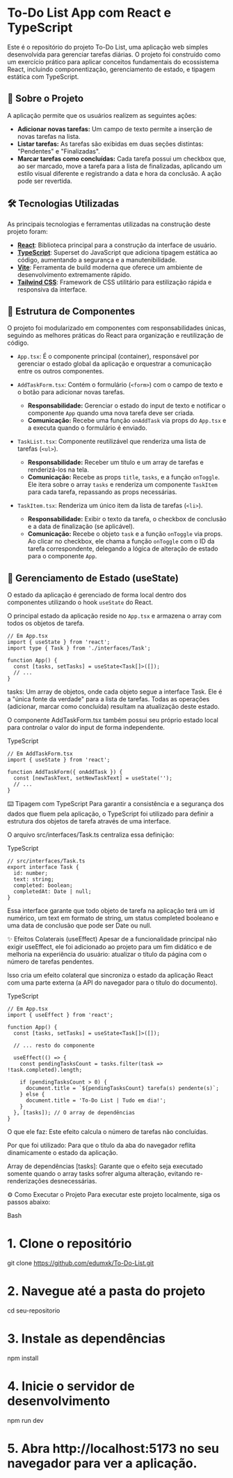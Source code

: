 # To-Do List App com React e TypeScript

Este é o repositório do projeto To-Do List, uma aplicação web simples desenvolvida para gerenciar tarefas diárias. O projeto foi construído como um exercício prático para aplicar conceitos fundamentais do ecossistema React, incluindo componentização, gerenciamento de estado, e tipagem estática com TypeScript.

## 🚀 Sobre o Projeto

A aplicação permite que os usuários realizem as seguintes ações:
* **Adicionar novas tarefas:** Um campo de texto permite a inserção de novas tarefas na lista.
* **Listar tarefas:** As tarefas são exibidas em duas seções distintas: "Pendentes" e "Finalizadas".
* **Marcar tarefas como concluídas:** Cada tarefa possui um checkbox que, ao ser marcado, move a tarefa para a lista de finalizadas, aplicando um estilo visual diferente e registrando a data e hora da conclusão. A ação pode ser revertida.

## 🛠️ Tecnologias Utilizadas

As principais tecnologias e ferramentas utilizadas na construção deste projeto foram:

* **[React](https://react.dev/)**: Biblioteca principal para a construção da interface de usuário.
* **[TypeScript](https://www.typescriptlang.org/)**: Superset do JavaScript que adiciona tipagem estática ao código, aumentando a segurança e a manutenibilidade.
* **[Vite](https://vitejs.dev/)**: Ferramenta de build moderna que oferece um ambiente de desenvolvimento extremamente rápido.
* **[Tailwind CSS](https://tailwindcss.com/)**: Framework de CSS utilitário para estilização rápida e responsiva da interface.

## 🧱 Estrutura de Componentes

O projeto foi modularizado em componentes com responsabilidades únicas, seguindo as melhores práticas do React para organização e reutilização de código.

* `App.tsx`: É o componente principal (container), responsável por gerenciar o estado global da aplicação e orquestrar a comunicação entre os outros componentes.

* `AddTaskForm.tsx`: Contém o formulário (`<form>`) com o campo de texto e o botão para adicionar novas tarefas.
    * **Responsabilidade:** Gerenciar o estado do input de texto e notificar o componente `App` quando uma nova tarefa deve ser criada.
    * **Comunicação:** Recebe uma função `onAddTask` via props do `App.tsx` e a executa quando o formulário é enviado.

* `TaskList.tsx`: Componente reutilizável que renderiza uma lista de tarefas (`<ul>`).
    * **Responsabilidade:** Receber um título e um array de tarefas e renderizá-los na tela.
    * **Comunicação:** Recebe as props `title`, `tasks`, e a função `onToggle`. Ele itera sobre o array `tasks` e renderiza um componente `TaskItem` para cada tarefa, repassando as props necessárias.

* `TaskItem.tsx`: Renderiza um único item da lista de tarefas (`<li>`).
    * **Responsabilidade:** Exibir o texto da tarefa, o checkbox de conclusão e a data de finalização (se aplicável).
    * **Comunicação:** Recebe o objeto `task` e a função `onToggle` via props. Ao clicar no checkbox, ele chama a função `onToggle` com o ID da tarefa correspondente, delegando a lógica de alteração de estado para o componente `App`.

## 🧠 Gerenciamento de Estado (useState)

O estado da aplicação é gerenciado de forma local dentro dos componentes utilizando o hook `useState` do React.

O principal estado da aplicação reside no `App.tsx` e armazena o array com todos os objetos de tarefa.

```tsx
// Em App.tsx
import { useState } from 'react';
import type { Task } from './interfaces/Task';

function App() {
  const [tasks, setTasks] = useState<Task[]>([]);
  // ...
}
```
tasks: Um array de objetos, onde cada objeto segue a interface Task. Ele é a "única fonte da verdade" para a lista de tarefas. Todas as operações (adicionar, marcar como concluída) resultam na atualização deste estado.

O componente AddTaskForm.tsx também possui seu próprio estado local para controlar o valor do input de forma independente.

TypeScript

```tsx
// Em AddTaskForm.tsx
import { useState } from 'react';

function AddTaskForm({ onAddTask }) {
  const [newTaskText, setNewTaskText] = useState('');
  // ...
}
```
⌨️ Tipagem com TypeScript
Para garantir a consistência e a segurança dos dados que fluem pela aplicação, o TypeScript foi utilizado para definir a estrutura dos objetos de tarefa através de uma interface.

O arquivo src/interfaces/Task.ts centraliza essa definição:

TypeScript

```tsx
// src/interfaces/Task.ts
export interface Task {
  id: number;
  text: string;
  completed: boolean;
  completedAt: Date | null;
}
```
Essa interface garante que todo objeto de tarefa na aplicação terá um id numérico, um text em formato de string, um status completed booleano e uma data de conclusão que pode ser Date ou null.

✨ Efeitos Colaterais (useEffect)
Apesar de a funcionalidade principal não exigir useEffect, ele foi adicionado ao projeto para um fim didático e de melhoria na experiência do usuário: atualizar o título da página com o número de tarefas pendentes.

Isso cria um efeito colateral que sincroniza o estado da aplicação React com uma parte externa (a API do navegador para o título do documento).

TypeScript
```tsx
// Em App.tsx
import { useEffect } from 'react';

function App() {
  const [tasks, setTasks] = useState<Task[]>([]);
  
  // ... resto do componente
  
  useEffect(() => {
    const pendingTasksCount = tasks.filter(task => !task.completed).length;
    
    if (pendingTasksCount > 0) {
      document.title = `${pendingTasksCount} tarefa(s) pendente(s)`;
    } else {
      document.title = 'To-Do List | Tudo em dia!';
    }
  }, [tasks]); // O array de dependências
}
```

O que ele faz: Este efeito calcula o número de tarefas não concluídas.

Por que foi utilizado: Para que o título da aba do navegador reflita dinamicamente o estado da aplicação.

Array de dependências [tasks]: Garante que o efeito seja executado somente quando o array tasks sofrer alguma alteração, evitando re-renderizações desnecessárias.

⚙️ Como Executar o Projeto
Para executar este projeto localmente, siga os passos abaixo:

Bash

# 1. Clone o repositório
git clone https://github.com/edumxk/To-Do-List.git

# 2. Navegue até a pasta do projeto
cd seu-repositorio

# 3. Instale as dependências
npm install

# 4. Inicie o servidor de desenvolvimento
npm run dev

# 5. Abra http://localhost:5173 no seu navegador para ver a aplicação.